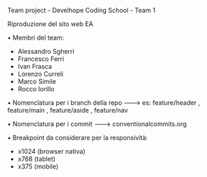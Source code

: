 Team project - Develhope Coding School - Team 1

Riproduzione del sito web EA

• Membri del team: 

- Alessandro Sgherri
- Francesco Ferri
- Ivan Frasca
- Lorenzo Curreli
- Marco Simile
- Rocco Iorillo

• Nomenclatura per i branch della repo ---> es: feature/header , feature/main , feature/aside , feature/nav

• Nomenclatura per i commit --->  conventionalcommits.org

• Breakpoint da considerare per la responsività:

- x1024 (browser nativa)
- x768 (tablet)
- x375 (mobile)
